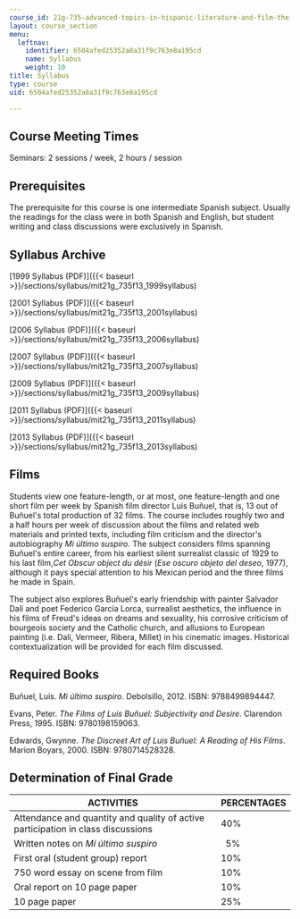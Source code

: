 ```yaml
---
course_id: 21g-735-advanced-topics-in-hispanic-literature-and-film-the-films-of-luis-bunuel-fall-2013
layout: course_section
menu:
  leftnav:
    identifier: 6504afed25352a8a31f9c763e8a195cd
    name: Syllabus
    weight: 10
title: Syllabus
type: course
uid: 6504afed25352a8a31f9c763e8a195cd

---
```


Course Meeting Times
--------------------

Seminars: 2 sessions / week, 2 hours / session

Prerequisites
-------------

The prerequisite for this course is one intermediate Spanish subject. Usually the readings for the class were in both Spanish and English, but student writing and class discussions were exclusively in Spanish.

Syllabus Archive
----------------

[1999 Syllabus (PDF)]({{< baseurl >}}/sections/syllabus/mit21g_735f13_1999syllabus)

[2001 Syllabus (PDF)]({{< baseurl >}}/sections/syllabus/mit21g_735f13_2001syllabus)

[2006 Syllabus (PDF)]({{< baseurl >}}/sections/syllabus/mit21g_735f13_2006syllabus)

[2007 Syllabus (PDF)]({{< baseurl >}}/sections/syllabus/mit21g_735f13_2007syllabus)

[2009 Syllabus (PDF)]({{< baseurl >}}/sections/syllabus/mit21g_735f13_2009syllabus)

[2011 Syllabus (PDF)]({{< baseurl >}}/sections/syllabus/mit21g_735f13_2011syllabus)

[2013 Syllabus (PDF)]({{< baseurl >}}/sections/syllabus/mit21g_735f13_2013syllabus)

Films
-----

Students view one feature-length, or at most, one feature-length and one short film per week by Spanish film director Luis Buñuel, that is, 13 out of Buñuel's total production of 32 films. The course includes roughly two and a half hours per week of discussion about the films and related web materials and printed texts, including film criticism and the director's autobiography _Mi último suspiro_. The subject considers films spanning Buñuel's entire career, from his earliest silent surrealist classic of 1929 to his last film,_Cet Obscur object du désir_ (_Ese oscuro objeto del deseo_, 1977), although it pays special attention to his Mexican period and the three films he made in Spain.

The subject also explores Buñuel's early friendship with painter Salvador Dalí and poet Federico García Lorca, surrealist aesthetics, the influence in his films of Freud's ideas on dreams and sexuality, his corrosive criticism of bourgeois society and the Catholic church, and allusions to European painting (i.e. Dalí, Vermeer, Ribera, Millet) in his cinematic images. Historical contextualization will be provided for each film discussed.

Required Books
--------------

Buñuel, Luis. _Mi último suspiro_. Debolsillo, 2012. ISBN: 9788499894447.

Evans, Peter. _The Films of Luis Buñuel: Subjectivity and Desire_. Clarendon Press, 1995. ISBN: 9780198159063.

Edwards, Gwynne. _The Discreet Art of Luis Buñuel: A Reading of His Films_. Marion Boyars, 2000. ISBN: 9780714528328.

Determination of Final Grade
----------------------------

| ACTIVITIES | PERCENTAGES |
| --- | --- |
| Attendance and quantity and quality of active participation in class discussions | 40% |
| Written notes on _Mí último suspiro_ |   5% |
| First oral (student group) report | 10% |
| 750 word essay on scene from film | 10% |
| Oral report on 10 page paper | 10% |
| 10 page paper | 25%